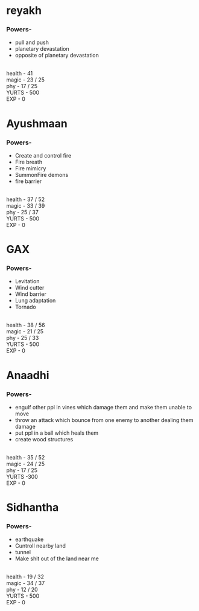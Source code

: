 <html>
<head>
</head>
<body>


<h1>reyakh</h1>
<h3> Powers- </h3>
<ul>
<li>pull and push</li>
<li>planetary devastation</li>
<li> opposite of planetary devastation</li>
<br>
</ul>
  health - 41
  <br>
  magic  - 23 / 25
  <br>
  phy - 17 / 25
  <br>
  YURTS - 500
  <br>
  EXP - 0 


<h1>Ayushmaan</h1>
<h3> Powers- </h3>
  
<ul>
<li>Create and control fire</li>
<li>Fire breath</li>
<li>Fire mimicry</li>
<li>SummonFire demons</li>
  <li>fire barrier</li>
<br>
</ul>
  health - 37 / 52
  <br>
  magic  - 33 / 39
  <br>
  phy - 25 / 37
  <br>
  YURTS - 500
<br>
  EXP - 0

  
<h1>GAX</h1>
<h3> Powers- </h3>
<ul>
  <li>Levitation</li>
  <li>Wind cutter</li>
  <li>Wind barrier</li>
  <li>Lung adaptation </li>
  <li>Tornado</li>
<br>
</ul>
  health - 38 / 56
  <br>
  magic  - 21 / 25
  <br>
  phy - 25 / 33
  <br>
  YURTS - 500
  <br>
  EXP - 0

  
<h1>Anaadhi</h1>
<h3> Powers- </h3>
<ul>
<li>engulf other ppl in vines which damage them and make them unable to move</li>
<li>throw an attack which bounce from one enemy to another dealing them damage</li>
<li> put ppl in a ball which heals them</li>
<li> create wood structures</li>
<br>
</ul>
  health - 35 / 52
  <br>
  magic  - 24 / 25
  <br>
  phy - 17 / 25
  <br>
  YURTS -300
<br>
  EXP - 0


<h1>Sidhantha</h1>
<h3> Powers- </h3>
<ul>
<li>earthquake </li>
<li>Cuntroll nearby land </li>
<li>tunnel</li>
<li>Make shit out of the land near me</li>
<br>
</ul>
  health - 19 / 32
  <br>
  magic  - 34 / 37
  <br>
  phy - 12 / 20
  <br>
  YURTS - 500
<br>
  EXP - 0


</body>
</html>
